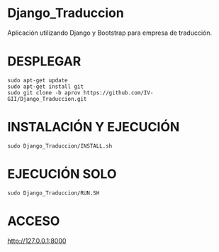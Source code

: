Django_Traduccion
=================

Aplicación utilizando Django y Bootstrap para empresa de traducción.


DESPLEGAR
=========

```
sudo apt-get update
sudo apt-get install git
sudo git clone -b aprov https://github.com/IV-GII/Django_Traduccion.git
```

INSTALACIÓN Y EJECUCIÓN
=======================

```
sudo Django_Traduccion/INSTALL.sh
```


EJECUCIÓN SOLO
==============

```
sudo Django_Traduccion/RUN.SH
```


ACCESO
======

http://127.0.0.1:8000
